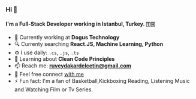 ### Hi  👋

#### I'm a Full-Stack Developer working in Istanbul, Turkey. 🇹🇷

- 🔭 Currently working at **Dogus Technology**
- 🔍 Currenty searching **React.JS, Machine Learning, Python**
- ⚙️ I use daily: `.cs`, `.js`, `.ts`
- 🌱 Learning about **Clean Code Principles**
- 📫 Reach me: **ruveydakardelcetin@gmail.com**
- 🔗 Feel free connect [with me](https://www.linkedin.com/in/kardelruveydacetin/)
- ⚡️ Fun fact: I'm a fan of Basketball,Kickboxing Reading, Listening Music and Watching Film or Tv Series.

